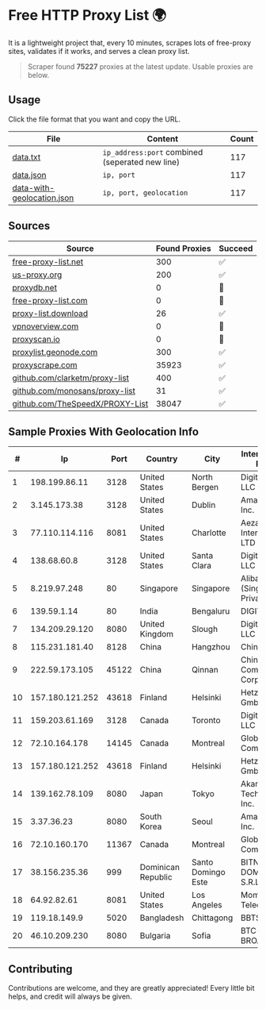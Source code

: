 
# Free HTTP Proxy List 🌍

It is a lightweight project that, every 10 minutes, scrapes lots of free-proxy sites, validates if it works, and serves a clean proxy list.


> Scraper found **75227** proxies at the latest update. Usable proxies are below.

## Usage

Click the file format that you want and copy the URL.


|File|Content|Count|
|----|-------|-----|
|[data.txt](https://raw.githubusercontent.com/themiralay/Proxy-List-World/master/data.txt)|`ip_address:port` combined (seperated new line)|117|
|[data.json](https://raw.githubusercontent.com/themiralay/Proxy-List-World/master/data.json)|`ip, port`|117|
|[data-with-geolocation.json](https://raw.githubusercontent.com/themiralay/Proxy-List-World/master/data-with-geolocation.json)|`ip, port, geolocation`|117|

## Sources

|Source|Found Proxies|Succeed|
|------|-------------|-------|
|[free-proxy-list.net](https://free-proxy-list.net)|300|✅|
|[us-proxy.org](https://www.us-proxy.org)|200|✅|
|[proxydb.net](http://proxydb.net)|0|🚫|
|[free-proxy-list.com](https://free-proxy-list.com/?page=&port=&type%5B%5D=http&type%5B%5D=https&up_time=0&search=Search)|0|🚫|
|[proxy-list.download](https://www.proxy-list.download/HTTP)|26|✅|
|[vpnoverview.com](https://vpnoverview.com/privacy/anonymous-browsing/free-proxy-servers)|0|🚫|
|[proxyscan.io](https://www.proxyscan.io)|0|🚫|
|[proxylist.geonode.com](https://proxylist.geonode.com/api/proxy-list?limit=300&page=1&sort_by=lastChecked&sort_type=desc&protocols=http,https)|300|✅|
|[proxyscrape.com](https://api.proxyscrape.com/v2/?request=displayproxies&protocol=http&timeout=10000&country=all&ssl=all&anonymity=all)|35923|✅|
|[github.com/clarketm/proxy-list](https://raw.githubusercontent.com/clarketm/proxy-list/master/proxy-list-raw.txt)|400|✅|
|[github.com/monosans/proxy-list](https://raw.githubusercontent.com/monosans/proxy-list/main/proxies/http.txt)|31|✅|
|[github.com/TheSpeedX/PROXY-List](https://raw.githubusercontent.com/TheSpeedX/PROXY-List/master/http.txt)|38047|✅|


## Sample Proxies With Geolocation Info

|#|Ip|Port|Country|City|Internet Service Provider|
|-|--|----|-------|----|-------------------------|
|1|198.199.86.11|3128|United States|North Bergen|DigitalOcean, LLC|
|2|3.145.173.38|3128|United States|Dublin|Amazon.com, Inc.|
|3|77.110.114.116|8081|United States|Charlotte|Aeza International LTD|
|4|138.68.60.8|3128|United States|Santa Clara|DigitalOcean, LLC|
|5|8.219.97.248|80|Singapore|Singapore|Alibaba Cloud (Singapore) Private Limited|
|6|139.59.1.14|80|India|Bengaluru|DIGITALOCEAN|
|7|134.209.29.120|8080|United Kingdom|Slough|DigitalOcean, LLC|
|8|115.231.181.40|8128|China|Hangzhou|China Telecom|
|9|222.59.173.105|45122|China|Qinnan|China Mobile Communications Corporation|
|10|157.180.121.252|43618|Finland|Helsinki|Hetzner Online GmbH|
|11|159.203.61.169|3128|Canada|Toronto|DigitalOcean, LLC|
|12|72.10.164.178|14145|Canada|Montreal|GloboTech Communications|
|13|157.180.121.252|43618|Finland|Helsinki|Hetzner Online GmbH|
|14|139.162.78.109|8080|Japan|Tokyo|Akamai Technologies, Inc.|
|15|3.37.36.23|8080|South Korea|Seoul|Amazon.com, Inc.|
|16|72.10.160.170|11367|Canada|Montreal|GloboTech Communications|
|17|38.156.235.36|999|Dominican Republic|Santo Domingo Este|BITNET DOMINICANA, S.R.L.|
|18|64.92.82.61|8081|United States|Los Angeles|Momentum Telecom, Inc.|
|19|119.18.149.9|5020|Bangladesh|Chittagong|BBTS Network|
|20|46.10.209.230|8080|Bulgaria|Sofia|BTC-BROADBAND|



## Contributing

Contributions are welcome, and they are greatly appreciated! Every
little bit helps, and credit will always be given.

